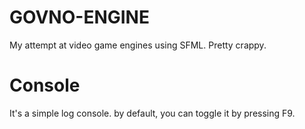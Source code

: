 # GOVNO-ENGINE
My attempt at video game engines using SFML. Pretty crappy.

# Console
It's a simple log console.
by default, you can toggle it by pressing F9.
